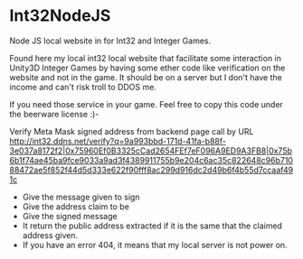 # Int32NodeJS
Node JS local website in for Int32 and Integer Games.

Found here my local int32 local website that facilitate some interaction in Unity3D Integer Games by having some ether code like verification on the website and not in the game.
It should be on a server but I don't have the income and can't risk troll to DDOS me.

If you need those service in your game.
Feel free to copy this code under the beerware license :)-


Verify Meta Mask signed address from backend page call by URL
http://int32.ddns.net/verify?q=9a993bbd-171d-41fa-b88f-3e037a8172f2|0x75960Ef0B3325cCad2654FEf7eF096A9ED9A3FB8|0x75b6b1f74ae45ba9fce9033a9ad3f4389911755b9e204c6ac35c822648c96b71088472ae5f852f44d5d333e622f90fff8ac299d916dc2d49b6f4b55d7ccaaf491c
- Give the message given to sign
- Give the address claim to be
- Give the signed message
- It return the public address extracted if it is the same that the claimed address given.
- If you have an error 404, it means that my local server is not power on.
